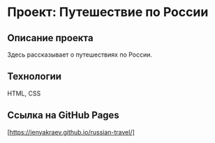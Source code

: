 # Проект: Путешествие по России

## Описание проекта

Здесь рассказывает о путешествиях по России.

## Технологии

HTML, CSS

## Ссылка на GitHub Pages

[https://jenyakraev.github.io/russian-travel/]